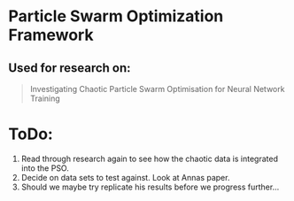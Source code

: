 # Particle Swarm Optimization Framework

## Used for research on:
> Investigating Chaotic Particle Swarm Optimisation for Neural
Network Training

# ToDo:
1. Read through research again to see how the chaotic data is integrated into the PSO.
2. Decide on data sets to test against. Look at Annas paper.
3. Should we maybe try replicate his results before we progress further...

